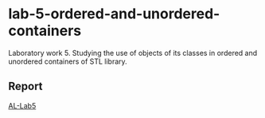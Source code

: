 # lab-5-ordered-and-unordered-containers
Laboratory work 5. Studying the use of objects of its classes in ordered and unordered containers of STL library.

## Report
[AL-Lab5](https://drive.google.com/file/d/1cpsB7aKHgmyVx7hBniTVfduENyCz6Wvh/view?usp=sharing)
